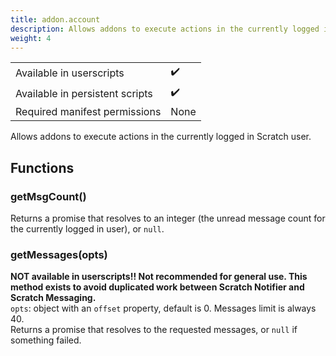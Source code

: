 ```yaml
---
title: addon.account
description: Allows addons to execute actions in the currently logged in Scratch user.
weight: 4
---
```


| | |
|-|-|
| Available in userscripts | ✔️ |
| Available in persistent scripts | ✔️ |
| Required manifest permissions | None |

Allows addons to execute actions in the currently logged in Scratch user.

## Functions
### getMsgCount()
Returns a promise that resolves to an integer (the unread message count for the currently logged in user), or `null`.
### getMessages(opts)
**NOT available in userscripts!! Not recommended for general use. This method exists to avoid duplicated work between Scratch Notifier and Scratch Messaging.**  
`opts`: object with an `offset` property, default is 0. Messages limit is always 40.  
Returns a promise that resolves to the requested messages, or `null` if something failed.